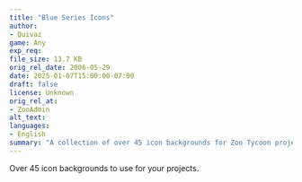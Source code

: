 ```yaml
---
title: "Blue Series Icons"
author: 
- Quivaz
game: Any
exp_req:
file_size: 13.7 KB
orig_rel_date: 2006-05-29
date: 2025-01-07T15:00:00-07:00
draft: false
license: Unknown
orig_rel_at: 
- ZooAdmin
alt_text: 
languages:
- English
summary: "A collection of over 45 icon backgrounds for Zoo Tycoon projects."
---
```


Over 45 icon backgrounds to use for your projects.
